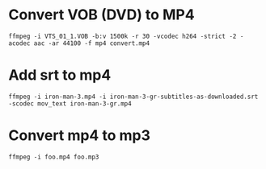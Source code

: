 # Convert VOB (DVD) to MP4

```
ffmpeg -i VTS_01_1.VOB -b:v 1500k -r 30 -vcodec h264 -strict -2 -acodec aac -ar 44100 -f mp4 convert.mp4
```

# Add srt to mp4

```
ffmpeg -i iron-man-3.mp4 -i iron-man-3-gr-subtitles-as-downloaded.srt -scodec mov_text iron-man-3-gr.mp4
```

# Convert mp4 to mp3

```
ffmpeg -i foo.mp4 foo.mp3
```
